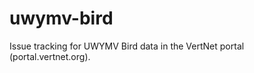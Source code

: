 uwymv-bird
==========

Issue tracking for UWYMV Bird data in the VertNet portal (portal.vertnet.org).
